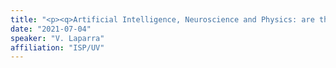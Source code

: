 ```yaml
---
title: "<p><q>Artificial Intelligence, Neuroscience and Physics: are these related?</q> <br> <a href='https://youtu.be/qE27XyBM4-s?si=sMwpmgBOlktSfKMj'>Part (3/3): Debate with the audience</a></p>"
date: "2021-07-04"
speaker: "V. Laparra"
affiliation: "ISP/UV"
---
```

